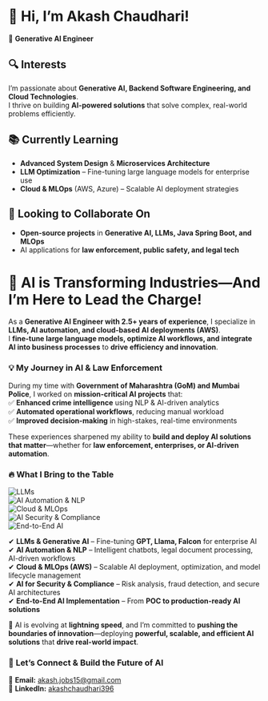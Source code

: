 # 👋 Hi, I’m Akash Chaudhari!  
🚀 **Generative AI Engineer**  

## 🔍 Interests  
I’m passionate about **Generative AI, Backend Software Engineering, and Cloud Technologies**.  
I thrive on building **AI-powered solutions** that solve complex, real-world problems efficiently.  

## 📚 Currently Learning  
- **Advanced System Design** & **Microservices Architecture**  
- **LLM Optimization** – Fine-tuning large language models for enterprise use  
- **Cloud & MLOps** (AWS, Azure) – Scalable AI deployment strategies  

## 🤝 Looking to Collaborate On  
- **Open-source projects** in **Generative AI, LLMs, Java Spring Boot, and MLOps**  
- AI applications for **law enforcement, public safety, and legal tech**  


# 🚀 AI is Transforming Industries—And I’m Here to Lead the Charge!  

As a **Generative AI Engineer with 2.5+ years of experience**, I specialize in **LLMs, AI automation, and cloud-based AI deployments (AWS)**.  
I **fine-tune large language models, optimize AI workflows, and integrate AI into business processes** to **drive efficiency and innovation**.  

### 💡 **My Journey in AI & Law Enforcement**  
During my time with **Government of Maharashtra (GoM) and Mumbai Police**, I worked on **mission-critical AI projects** that:  
✅ **Enhanced crime intelligence** using NLP & AI-driven analytics  
✅ **Automated operational workflows**, reducing manual workload  
✅ **Improved decision-making** in high-stakes, real-time environments  

These experiences sharpened my ability to **build and deploy AI solutions that matter**—whether for **law enforcement, enterprises, or AI-driven automation**.  

### 🔥 **What I Bring to the Table**  

![LLMs](https://img.shields.io/badge/LLMs-GPT%2C%20Llama%2C%20Falcon-blue?style=flat&logo=OpenAI)  
![AI Automation & NLP](https://img.shields.io/badge/AI%20Automation-Chatbots%2C%20NLP-yellow?style=flat&logo=TensorFlow)  
![Cloud & MLOps](https://img.shields.io/badge/Cloud%20&%20MLOps-AWS%2C%20Kubernetes-orange?style=flat&logo=AmazonAWS)  
![AI Security & Compliance](https://img.shields.io/badge/AI%20Security-Risk%20Analysis%2C%20Fraud%20Detection-red?style=flat&logo=Security)  
![End-to-End AI](https://img.shields.io/badge/AI%20Implementation-POC%20to%20Production-green?style=flat&logo=Python)  

✔ **LLMs & Generative AI** – Fine-tuning **GPT, Llama, Falcon** for enterprise AI  
✔ **AI Automation & NLP** – Intelligent chatbots, legal document processing, AI-driven workflows  
✔ **Cloud & MLOps (AWS)** – Scalable AI deployment, optimization, and model lifecycle management  
✔ **AI for Security & Compliance** – Risk analysis, fraud detection, and secure AI architectures  
✔ **End-to-End AI Implementation** – From **POC to production-ready AI solutions**  

🚀 AI is evolving at **lightning speed**, and I’m committed to **pushing the boundaries of innovation**—deploying **powerful, scalable, and efficient AI solutions** that **drive real-world impact**.  

### 📩 **Let’s Connect & Build the Future of AI**  
📧 **Email:** [akash.jobs15@gmail.com](mailto:akash.jobs15@gmail.com)  
🔗 **LinkedIn:** [akashchaudhari396](https://www.linkedin.com/in/akashchaudhari396)  
